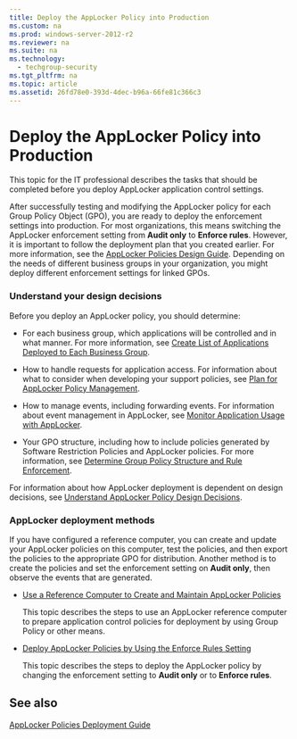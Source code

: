 ```yaml
---
title: Deploy the AppLocker Policy into Production
ms.custom: na
ms.prod: windows-server-2012-r2
ms.reviewer: na
ms.suite: na
ms.technology: 
  - techgroup-security
ms.tgt_pltfrm: na
ms.topic: article
ms.assetid: 26fd78e0-393d-4dec-b96a-66fe81c366c3
---
```

# Deploy the AppLocker Policy into Production
This topic for the IT professional describes the tasks that should be completed before you deploy AppLocker application control settings.

After successfully testing and modifying the AppLocker policy for each Group Policy Object (GPO), you are ready to deploy the enforcement settings into production. For most organizations, this means switching the AppLocker enforcement setting from **Audit only** to **Enforce rules**. However, it is important to follow the deployment plan that you created earlier. For more information, see the [AppLocker Policies Design Guide](AppLocker-Policies-Design-Guide.md). Depending on the needs of different business groups in your organization, you might deploy different enforcement settings for linked GPOs.

### Understand your design decisions
Before you deploy an AppLocker policy, you should determine:

-   For each business group, which applications will be controlled and in what manner. For more information, see [Create List of Applications Deployed to Each Business Group](Create-List-of-Applications-Deployed-to-Each-Business-Group.md).

-   How to handle requests for application access. For information about what to consider when developing your support policies, see [Plan for AppLocker Policy Management](Plan-for-AppLocker-Policy-Management.md).

-   How to manage events, including forwarding events. For information about event management in AppLocker, see [Monitor Application Usage with AppLocker](Monitor-Application-Usage-with-AppLocker.md).

-   Your GPO structure, including how to include policies generated by Software Restriction Policies and AppLocker policies. For more information, see [Determine Group Policy Structure and Rule Enforcement](Determine-Group-Policy-Structure-and-Rule-Enforcement.md).

For information about how AppLocker deployment is dependent on design decisions, see [Understand AppLocker Policy Design Decisions](Understand-AppLocker-Policy-Design-Decisions.md).

### AppLocker deployment methods
If you have configured a reference computer, you can create and update your AppLocker policies on this computer, test the policies, and then export the policies to the appropriate GPO for distribution. Another method is to create the policies and set the enforcement setting on **Audit only**, then observe the events that are generated.

-   [Use a Reference Computer to Create and Maintain AppLocker Policies](Use-a-Reference-Computer-to-Create-and-Maintain-AppLocker-Policies.md)

    This topic describes the steps to use an AppLocker reference computer to prepare application control policies for deployment by using Group Policy or other means.

-   [Deploy AppLocker Policies by Using the Enforce Rules Setting](Deploy-AppLocker-Policies-by-Using-the-Enforce-Rules-Setting.md)

    This topic describes the steps to deploy the AppLocker policy by changing the enforcement setting to **Audit only** or to **Enforce rules**.

## See also
[AppLocker Policies Deployment Guide](AppLocker-Policies-Deployment-Guide.md)


